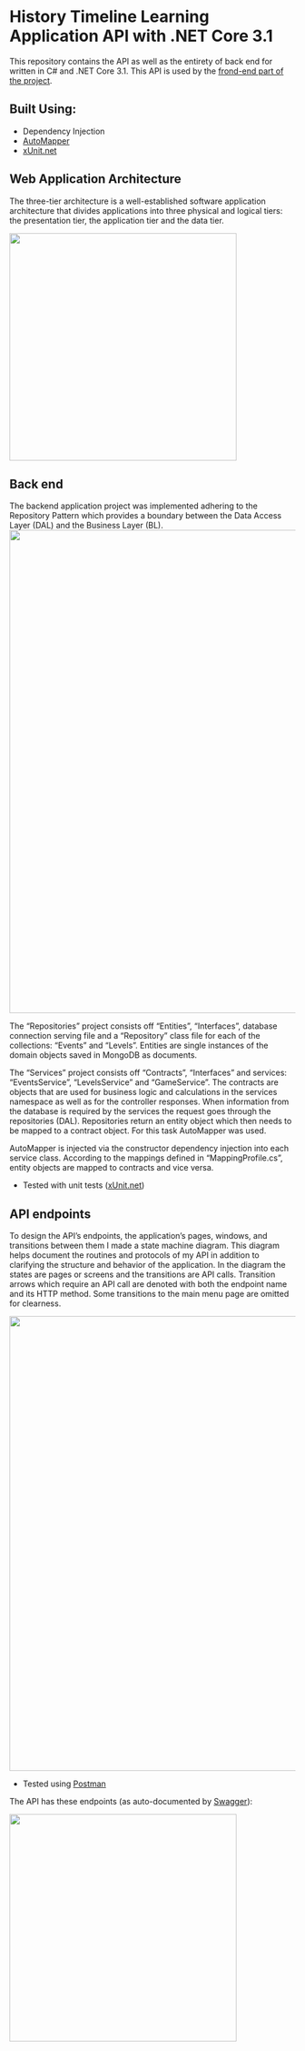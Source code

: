 # History Timeline Learning Application API with .NET Core 3.1

This repository contains the API as well as the entirety of back end for written in C# and .NET Core 3.1.
This API is used by the [frond-end part of the project](https://github.com/A-Petrauskas/history-react-app).

## Built Using:
- Dependency Injection
- [AutoMapper](https://github.com/AutoMapper/AutoMapper)
- [xUnit.net](https://github.com/xunit/xunit)

## Web Application Architecture
The three-tier architecture is a well-established software application architecture that divides applications into three physical and logical tiers: the presentation tier, the application tier and the data tier.

<img src="https://user-images.githubusercontent.com/72355656/177051654-1a7f290c-d8a4-4018-a5cc-e37472906979.png" width="400">

## Back end
The backend application project was implemented adhering to the Repository Pattern which provides a boundary between the Data Access Layer (DAL) and the Business Layer (BL).
<img src="https://user-images.githubusercontent.com/72355656/177051576-682a820d-ce74-4bc6-8ca0-f490ba59f2c9.png" width="850">

The “Repositories” project consists off “Entities”, “Interfaces”, database connection serving file and a “Repository” class file for each of the collections: “Events” and “Levels”.
Entities are single instances of the domain objects saved in MongoDB as documents.

The “Services” project consists off “Contracts”, “Interfaces” and services: “EventsService”, “LevelsService” and “GameService”.
The contracts are objects that are used for business logic and calculations in the services namespace as well as for the controller responses. When information from the database is required by the services the request goes through the repositories (DAL). Repositories return an entity object which then needs to be mapped to a contract object. For this task AutoMapper was used.

AutoMapper is injected via the constructor dependency injection into each service class. According to the mappings defined in “MappingProfile.cs”, entity objects are mapped to contracts and vice versa. 

- Tested with unit tests ([xUnit.net](https://github.com/xunit/xunit)) 


## API endpoints
To design the API’s endpoints, the application’s pages, windows, and transitions between them I made a state machine diagram. 
This diagram helps document the routines and protocols of my API in addition to clarifying the structure and behavior of the application.
In the diagram the states are pages or screens and the transitions are API calls. 
Transition arrows which require an API call are denoted with both the endpoint name and its HTTP method. Some transitions to the main menu page are omitted for clearness.

<img src="https://user-images.githubusercontent.com/72355656/177051961-9eee3e17-b00a-423a-95b4-3a715835ef42.png" width="800">

- Tested using [Postman](https://www.postman.com/) 

The API has these endpoints (as auto-documented by [Swagger](https://github.com/swagger-api)):

<img src="https://user-images.githubusercontent.com/72355656/177051316-235fa387-8e6a-4d08-bcbc-a85fc852c05e.png" width="400">
